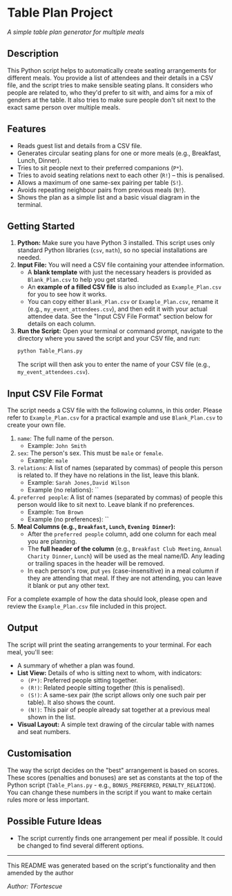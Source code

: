 # Table Plan Project

*A simple table plan generator for multiple meals*

## Description

This Python script helps to automatically create seating arrangements for different meals. You provide a list of attendees and their details in a CSV file, and the script tries to make sensible seating plans. It considers who people are related to, who they'd prefer to sit with, and aims for a mix of genders at the table. It also tries to make sure people don't sit next to the exact same person over multiple meals.

## Features

* Reads guest list and details from a CSV file.
* Generates circular seating plans for one or more meals (e.g., Breakfast, Lunch, Dinner).
* Tries to sit people next to their preferred companions (`P*`).
* Tries to avoid seating relations next to each other (`R!`) – this is penalised.
* Allows a maximum of one same-sex pairing per table (`S!`).
* Avoids repeating neighbour pairs from previous meals (`N!`).
* Shows the plan as a simple list and a basic visual diagram in the terminal.

## Getting Started

1.  **Python:** Make sure you have Python 3 installed. This script uses only standard Python libraries (`csv`, `math`), so no special installations are needed.
2.  **Input File:** You will need a CSV file containing your attendee information.
    * A **blank template** with just the necessary headers is provided as `Blank_Plan.csv` to help you get started.
    * An **example of a filled CSV file** is also included as `Example_Plan.csv` for you to see how it works.
    * You can copy either `Blank_Plan.csv` or `Example_Plan.csv`, rename it (e.g., `my_event_attendees.csv`), and then edit it with your actual attendee data. See the "Input CSV File Format" section below for details on each column.
3.  **Run the Script:** Open your terminal or command prompt, navigate to the directory where you saved the script and your CSV file, and run:
    ```bash
    python Table_Plans.py
    ```
    The script will then ask you to enter the name of your CSV file (e.g., `my_event_attendees.csv`).

## Input CSV File Format

The script needs a CSV file with the following columns, in this order. Please refer to `Example_Plan.csv` for a practical example and use `Blank_Plan.csv` to create your own file.

1.  `name`: The full name of the person.
    * Example: `John Smith`
2.  `sex`: The person's sex. This must be `male` or `female`.
    * Example: `male`
3.  `relations`: A list of names (separated by commas) of people this person is related to. If they have no relations in the list, leave this blank.
    * Example: `Sarah Jones,David Wilson`
    * Example (no relations): ``
4.  `preferred people`: A list of names (separated by commas) of people this person would like to sit next to. Leave blank if no preferences.
    * Example: `Tom Brown`
    * Example (no preferences): ``
5.  **Meal Columns (e.g., `Breakfast`, `Lunch`, `Evening Dinner`):**
    * After the `preferred people` column, add one column for each meal you are planning.
    * The **full header of the column** (e.g., `Breakfast Club Meeting`, `Annual Charity Dinner`, `Lunch`) will be used as the meal name/ID. Any leading or trailing spaces in the header will be removed.
    * In each person's row, put `yes` (case-insensitive) in a meal column if they are attending that meal. If they are not attending, you can leave it blank or put any other text.

For a complete example of how the data should look, please open and review the `Example_Plan.csv` file included in this project.

## Output

The script will print the seating arrangements to your terminal. For each meal, you'll see:

* A summary of whether a plan was found.
* **List View:** Details of who is sitting next to whom, with indicators:
    * `(P*)`: Preferred people sitting together.
    * `(R!)`: Related people sitting together (this is penalised).
    * `(S!)`: A same-sex pair (the script allows only one such pair per table). It also shows the count.
    * `(N!)`: This pair of people already sat together at a previous meal shown in the list.
* **Visual Layout:** A simple text drawing of the circular table with names and seat numbers.

## Customisation

The way the script decides on the "best" arrangement is based on scores. These scores (penalties and bonuses) are set as constants at the top of the Python script (`Table_Plans.py` - e.g., `BONUS_PREFERRED`, `PENALTY_RELATION`). You can change these numbers in the script if you want to make certain rules more or less important.

## Possible Future Ideas

* The script currently finds one arrangement per meal if possible. It could be changed to find several different options.

---
This README was generated based on the script's functionality and then amended by the author

*Author: TFortescue*
